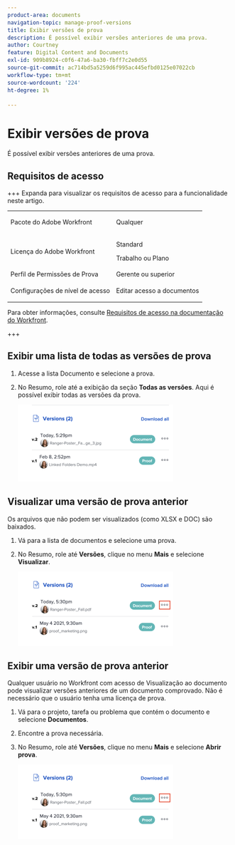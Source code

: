 ```yaml
---
product-area: documents
navigation-topic: manage-proof-versions
title: Exibir versões de prova
description: É possível exibir versões anteriores de uma prova.
author: Courtney
feature: Digital Content and Documents
exl-id: 909b8924-c0f6-47a6-ba30-fbff7c2e0d55
source-git-commit: ac714bd5a5259d6f995ac445efbd0125e07022cb
workflow-type: tm+mt
source-wordcount: '224'
ht-degree: 1%

---
```


# Exibir versões de prova

É possível exibir versões anteriores de uma prova.

## Requisitos de acesso

+++ Expanda para visualizar os requisitos de acesso para a funcionalidade neste artigo.

<table style="table-layout:auto"> 
 <col> 
 <col> 
 <tbody> 
  <tr> 
   <td role="rowheader">Pacote do Adobe Workfront</td> 
   <td> <p>Qualquer</p> </td> 
  </tr> 
  <tr> 
   <td role="rowheader">Licença do Adobe Workfront</td> 
   <td> 
   <p>Standard</p>
   <p>Trabalho ou Plano</p>
   </td> 
  </tr> 
  <tr> 
   <td role="rowheader">Perfil de Permissões de Prova </td> 
   <td>Gerente ou superior</td> 
  </tr> 
  <tr> 
   <td role="rowheader">Configurações de nível de acesso</td> 
   <td> <p>Editar acesso a documentos</p> </td> 
  </tr> 
 </tbody> 
</table>

Para obter informações, consulte [Requisitos de acesso na documentação do Workfront](/help/quicksilver/administration-and-setup/add-users/access-levels-and-object-permissions/access-level-requirements-in-documentation.md).

+++

## Exibir uma lista de todas as versões de prova

1. Acesse a lista Documento e selecione a prova.
1. No Resumo, role até a exibição da seção **Todas as versões**. Aqui é possível exibir todas as versões da prova.

   ![Cópia das versões](assets/copy-of-versions-350x173.png)

## Visualizar uma versão de prova anterior

Os arquivos que não podem ser visualizados (como XLSX e DOC) são baixados.

1. Vá para a lista de documentos e selecione uma prova.
1. No Resumo, role até **Versões**, clique no menu **Mais** e selecione **Visualizar**.

   ![Versões de prova no resumo](assets/proof-versions-in-summary-350x167.png)

## Exibir uma versão de prova anterior

Qualquer usuário no Workfront com acesso de Visualização ao documento pode visualizar versões anteriores de um documento comprovado. Não é necessário que o usuário tenha uma licença de prova.

1. Vá para o projeto, tarefa ou problema que contém o documento e selecione **Documentos**.
1. Encontre a prova necessária.
1. No Resumo, role até **Versões**, clique no menu **Mais** e selecione **Abrir prova**.

   ![Versões de prova no resumo](assets/proof-versions-in-summary-350x167.png)
